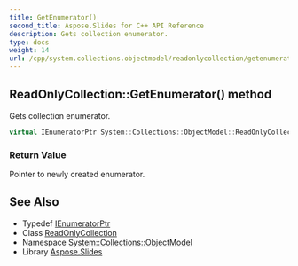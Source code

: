 ```yaml
---
title: GetEnumerator()
second_title: Aspose.Slides for C++ API Reference
description: Gets collection enumerator.
type: docs
weight: 14
url: /cpp/system.collections.objectmodel/readonlycollection/getenumerator/
---
```

## ReadOnlyCollection::GetEnumerator() method


Gets collection enumerator.

```cpp
virtual IEnumeratorPtr System::Collections::ObjectModel::ReadOnlyCollection<T>::GetEnumerator() override
```


### Return Value

Pointer to newly created enumerator.

## See Also

* Typedef [IEnumeratorPtr](./ienumeratorptr/)
* Class [ReadOnlyCollection](./)
* Namespace [System::Collections::ObjectModel](../)
* Library [Aspose.Slides](../../)